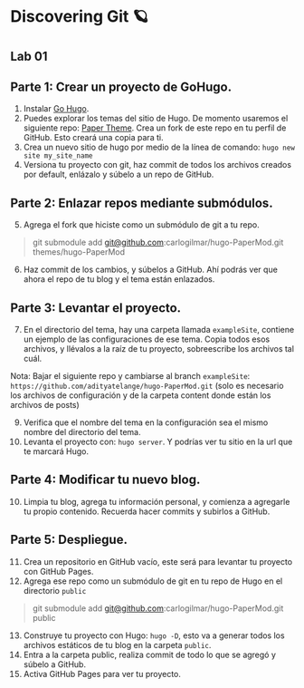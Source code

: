 # Discovering Git 🪐

## Lab 01

## Parte 1: Crear un proyecto de GoHugo.

1. Instalar [Go Hugo](https://gohugo.io/).
2. Puedes explorar los temas del sitio de Hugo. De momento usaremos el siguiente repo: [Paper Theme](https://github.com/adityatelange/hugo-PaperMod). Crea un fork de este repo en tu perfil de GitHub. Esto creará una copia para ti.
3. Crea un nuevo sitio de hugo por medio de la línea de comando: `hugo new site my_site_name`
4. Versiona tu proyecto con git, haz commit de todos los archivos creados por default, enlázalo y súbelo a un repo de GitHub.

## Parte 2: Enlazar repos mediante submódulos.

5. Agrega el fork que hiciste como un submódulo de git a tu repo. 

> git submodule add git@github.com:carlogilmar/hugo-PaperMod.git themes/hugo-PaperMod

6. Haz commit de los cambios, y súbelos a GitHub. Ahí podrás ver que ahora el repo de tu blog y el tema están enlazados.

## Parte 3: Levantar el proyecto.

7. En el directorio del tema, hay una carpeta llamada `exampleSite`, contiene un ejemplo de las configuraciones de ese tema. Copia todos esos archivos, y llévalos a la raíz de tu proyecto, sobreescribe los archivos tal cuál.

Nota: Bajar el siguiente repo y cambiarse al branch `exampleSite`: `https://github.com/adityatelange/hugo-PaperMod.git` (solo es necesario los archivos de configuración y de la carpeta content donde están los archivos de posts)

9. Verifica que el nombre del tema en la configuración sea el mismo nombre del directorio del tema.
10. Levanta el proyecto con: `hugo server`. Y podrías ver tu sitio en la url que te marcará Hugo.

## Parte 4: Modificar tu nuevo blog.

10. Limpia tu blog, agrega tu información personal, y comienza a agregarle tu propio contenido. Recuerda hacer commits y subirlos a GitHub.

## Parte 5: Despliegue.

11. Crea un repositorio en GitHub vacío, este será para levantar tu proyecto con GitHub Pages.
12. Agrega ese repo como un submódulo de git en tu repo de Hugo en el directorio `public`

> git submodule add git@github.com:carlogilmar/hugo-PaperMod.git public

13. Construye tu proyecto con Hugo: `hugo -D`, esto va a generar todos los archivos estáticos de tu blog en la carpeta `public`.
14. Entra a la carpeta public, realiza commit de todo lo que se agregó y súbelo a GitHub.
15. Activa GitHub Pages para ver tu proyecto.
